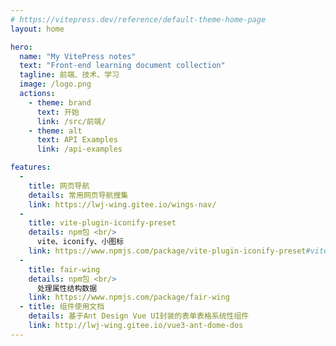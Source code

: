 ```yaml
---
# https://vitepress.dev/reference/default-theme-home-page
layout: home

hero:
  name: "My VitePress notes"
  text: "Front-end learning document collection"
  tagline: 前端、技术、学习
  image: /logo.png
  actions:
    - theme: brand
      text: 开始
      link: /src/前端/
    - theme: alt
      text: API Examples
      link: /api-examples

features:
  - 
    title: 网页导航
    details: 常用网页导航搜集
    link: https://lwj-wing.gitee.io/wings-nav/
  -
    title: vite-plugin-iconify-preset
    details: npm包 <br/>
      vite、iconify、小图标
    link: https://www.npmjs.com/package/vite-plugin-iconify-preset#vite-plugin-iconify-preset
  - 
    title: fair-wing
    details: npm包 <br/>
      处理属性结构数据
    link: https://www.npmjs.com/package/fair-wing
  - title: 组件使用文档
    details: 基于Ant Design Vue UI封装的表单表格系统性组件
    link: http://lwj-wing.gitee.io/vue3-ant-dome-dos
---
```

